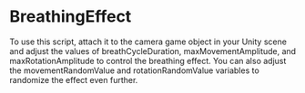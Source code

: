 # BreathingEffect
To use this script, attach it to the camera game object in your Unity scene and adjust the values of breathCycleDuration, maxMovementAmplitude, and maxRotationAmplitude to control the breathing effect. You can also adjust the movementRandomValue and rotationRandomValue variables to randomize the effect even further.
